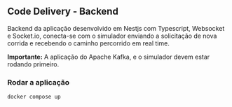 ## Code Delivery - Backend

Backend da aplicação desenvolvido em Nestjs com Typescript, Websocket e Socket.io, conecta-se com o simulador enviando a solicitação de nova corrida e recebendo o caminho percorrido em real time.

**Importante:** A aplicação do Apache Kafka, e o simulador devem estar rodando primeiro.

### Rodar a aplicação

```bash
docker compose up
```